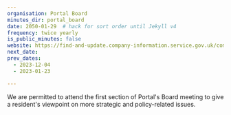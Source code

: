 ```yaml
---
organisation: Portal Board
minutes_dir: portal_board
date: 2050-01-29  # hack for sort order until Jekyll v4
frequency: twice yearly
is_public_minutes: false
website: https://find-and-update.company-information.service.gov.uk/company/10638887/officers
next_date:
prev_dates:
  - 2023-12-04
  - 2023-01-23

---
```

We are permitted to attend the first section of Portal's Board meeting to give a resident's
viewpoint on more strategic and policy-related issues.
